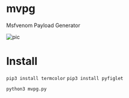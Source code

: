# mvpg
Msfvenom Payload Generator

![pic](https://cdn.discordapp.com/attachments/740379163625521153/740384710055952384/image.PNG)

# Install

`pip3 install termcolor`
`pip3 install pyfiglet`

`python3 mvpg.py`
